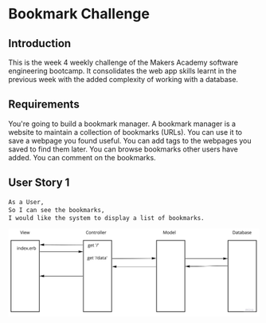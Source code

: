 # Bookmark Challenge

## Introduction

This is the week 4 weekly challenge of the Makers Academy software engineering bootcamp. It consolidates the web app skills learnt in the previous week with the added complexity of working with a database.

## Requirements

You're going to build a bookmark manager. A bookmark manager is a website to maintain a collection of bookmarks (URLs). You can use it to save a webpage you found useful. You can add tags to the webpages you saved to find them later. You can browse bookmarks other users have added. You can comment on the bookmarks.

## User Story 1
```
As a User,
So I can see the bookmarks,
I would like the system to display a list of bookmarks.
```

![Bookmark Challenge Domain Model](https://github.com/marbuthnott/bookmark_challenge/blob/master/bookmark_domain_model.jpg?raw=true)